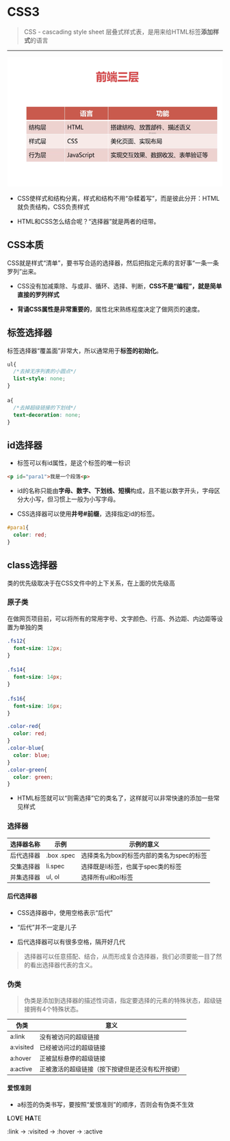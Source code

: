 # CSS3

> CSS - cascading style sheet 层叠式样式表，是用来给HTML标签**添加样式**的语言

---

![前端三层](./Capture1.PNG)

- CSS使样式和结构分离，样式和结构不用“杂糅着写”，而是彼此分开：HTML就负责结构，CSS负责样式

- HTML和CSS怎么结合呢？“选择器”就是两者的纽带。

## CSS本质

CSS就是样式“清单”，要书写合适的选择器，然后把指定元素的言好事“一条一条罗列”出来。

- CSS没有加减乘除、与或非、循环、选择、判断，**CSS不是“编程”，就是简单直接的罗列样式**

- **背诵CSS属性是非常重要的**，属性北宋熟练程度决定了做网页的速度。

## 标签选择器

标签选择器“覆盖面”非常大，所以通常用于**标签的初始化**。

```css
ul{
  /*去掉无序列表的小圆点*/
  list-style: none;
}

a{
  /*去掉超级链接的下划线*/
  text-decoration: none;
}
```

## id选择器

- 标签可以有id属性，是这个标签的唯一标识

```html
<p id="para1">我是一个段落<p>
```

- id的名称只能由**字母、数字、下划线、短横**构成，且不能以数字开头，字母区分大小写，但习惯上一般为小写字母。

- CSS选择器可以使用**井号#前缀**，选择指定id的标签。

```css
#para1{
  color: red;
}
```

## class选择器

类的优先级取决于在CSS文件中的上下关系，在上面的优先级高

### 原子类

在做网页项目前，可以将所有的常用字号、文字颜色、行高、外边距、内边距等设置为单独的类

```css
.fs12{
  font-size: 12px;
}

.fs14{
  font-size: 14px;
}

.fs16{
  font-size: 16px;
}
```

```css
.color-red{
  color: red;
}
.color-blue{
  color: blue;
}
.color-green{
  color: green;
}
```

- HTML标签就可以“则需选择”它的类名了，这样就可以非常快速的添加一些常见样式

### 选择器

选择器名称|示例|示例的意义
---------|----|--------
后代选择器|.box .spec|选择类名为box的标签内部的类名为spec的标签
交集选择器|li.spec|选择既是li标签，也属于spec类的标签
并集选择器|ul, ol|选择所有ul和ol标签

#### 后代选择器

- CSS选择器中，使用空格表示“后代”

- “后代”并不一定是儿子

- 后代选择器可以有很多空格，隔开好几代

> 选择器可以任意搭配、结合，从而形成复合选择器，我们必须要能一目了然的看出选择器代表的含义。

### 伪类

>伪类是添加到选择器的描述性词语，指定要选择的元素的特殊状态，超级链接拥有4个特殊状态。

伪类|意义
-|-
a:link|没有被访问的超级链接
a:visited|已经被访问过的超级链接
a:hover|正被鼠标悬停的超级链接
a:active|正被激活的超级链接（按下按键但是还没有松开按键）

#### 爱恨准则

- a标签的伪类书写，要按照“爱恨准则”的顺序，否则会有伪类不生效

**L**O**V**E **HA**TE

:link -> :visited -> :hover -> :active

